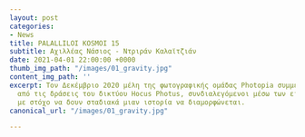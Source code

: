 ```yaml
---
layout: post
categories:
- News
title: PALALLILOI KOSMOI 15
subtitle: Αχιλλέας Νάσιος - Ντριράν Καλαϊτζιάν
date: 2021-04-01 22:00:00 +0000
thumb_img_path: "/images/01_gravity.jpg"
content_img_path: ''
excerpt: Τον Δεκέμβριο 2020 μέλη της φωτογραφικής ομάδας Photopia συμμετείχαν σε μια
  από τις δράσεις του δικτύου Hocus Photus, συνδιαλεγόμενοι μέσω των εικόνων τους
  με στόχο να δουν σταδιακά μιαν ιστορία να διαμορφώνεται.
canonical_url: "/images/01_gravity.jpg"

---
```

